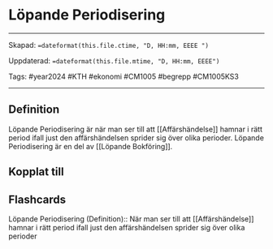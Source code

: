 # Löpande Periodisering

---

Skapad: `=dateformat(this.file.ctime, "D, HH:mm, EEEE ")`

Uppdaterad: `=dateformat(this.file.mtime, "D, HH:mm, EEEE")`

Tags: #year2024 #KTH #ekonomi #CM1005 #begrepp #CM1005KS3

---

## Definition

Löpande Periodisering är när man ser till att [[Affärshändelse]] hamnar i rätt period ifall just den affärshändelsen sprider sig över olika perioder. Löpande Periodisering är en del av [[Löpande Bokföring]].

## Kopplat till

## Flashcards

Löpande Periodisering (Definition):: När man ser till att [[Affärshändelse]] hamnar i rätt period ifall just den affärshändelsen sprider sig över olika perioder
